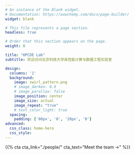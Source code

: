 ```yaml
---
# An instance of the Blank widget.
# Documentation: https://wowchemy.com/docs/page-builder/
widget: blank

# This file represents a page section.
headless: true

# Order that this section appears on the page.
weight: 8

title: "HPCDE Lab"
subtitle: 欢迎访问北京科技大学高性能计算与数据工程实验室

design:
  columns: '1'
  background:
    image: swirl_pattern.png
    # image_darken: 0.9
    # image_parallax: false
    image_position: center
    image_size: actual
    image_repeat: "true"
    # text_color_light: true
  spacing:
    padding: ['80px', '0', '20px', '0']
advanced:
  css_class: home-hero
  css_style:
---
```


{{% cta cta_link="./people/" cta_text="Meet the team →" %}}
